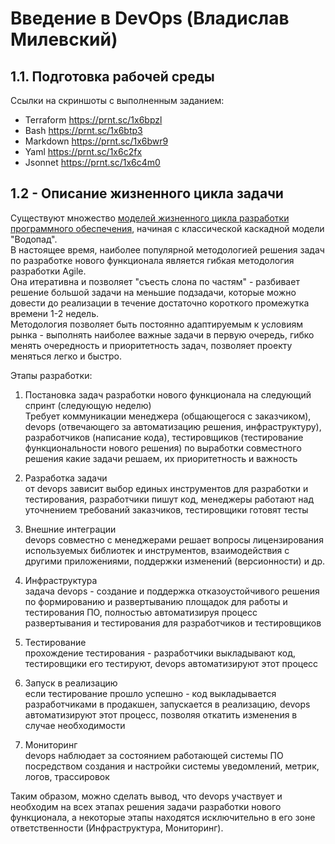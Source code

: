 # Введение в DevOps (Владислав Милевский)

## 1.1. Подготовка рабочей среды

Ссылки на скриншоты с выполненным заданием:
- Terraform https://prnt.sc/1x6bpzl
- Bash https://prnt.sc/1x6btp3  
- Markdown https://prnt.sc/1x6bwr9
- Yaml https://prnt.sc/1x6c2fx
- Jsonnet https://prnt.sc/1x6c4m0

## 1.2 - Описание жизненного цикла задачи

Существуют множество [моделей жизненного цикла разработки программного обеспечения](https://habr.com/ru/company/edison/blog/269789/), 
начиная с классической каскадной модели "Водопад".  
В настоящее время, наиболее популярной методологией решения задач по разработке нового функционала является 
гибкая методология разработки Agile.  
Она итеративна и позволяет "съесть слона по частям" - разбивает решение большой задачи на меньшие подзадачи, которые можно довести до реализации
в течение достаточно короткого промежутка времени 1-2 недель.  
Методология позволяет быть постоянно адаптируемым к условиям рынка - выполнять наиболее важные задачи в первую очередь, 
гибко менять очередность и приоритетность задач, позволяет проекту меняться легко и быстро. 

Этапы разработки:

1. Постановка задач разработки нового функционала на следующий спринт (следующую неделю)  
Требует коммуникации менеджера (общающегося с заказчиком), devops (отвечающего за автоматизацию решения, инфраструктуру),
разработчиков (написание кода), тестировщиков (тестирование функциональности нового решения) по выработки совместного решения 
какие задачи решаем, их приоритетность и важность

2. Разработка задачи  
от devops зависит выбор единых инструментов для разработки и тестирования, разработчики пишут код, 
менеджеры работают над уточнением требований заказчиков, тестировщики готовят тесты

3. Внешние интеграции  
devops совместно с менеджерами решает вопросы лицензирования используемых библиотек и инструментов, 
взаимодействия с другими приложениями, поддержки изменений (версионности) и др.

4. Инфраструктура  
задача devops - создание и поддержка отказоустойчивого решения по формированию и развертыванию площадок для работы и тестирования ПО,
полностью автоматизируя процесс развертывания и тестирования для разработчиков и тестировщиков

5. Тестирование  
прохождение тестирования - разработчики выкладывают код, тестировщики его тестируют, devops автоматизируют этот процесс

6. Запуск в реализацию  
если тестирование прошло успешно - код выкладывается разработчиками в продакшен, запускается в реализацию, 
devops автоматизируют этот процесс, позволяя откатить изменения в случае необходимости

7. Мониторинг  
devops наблюдает за состоянием работающей системы ПО посредством создания и настройки системы уведомлений, метрик, логов, трассировок

Таким образом, можно сделать вывод, что devops участвует и необходим на всех этапах решения задачи разработки нового функционала, 
а некоторые этапы находятся исключительно в его зоне ответственности (Инфраструктура, Мониторинг).